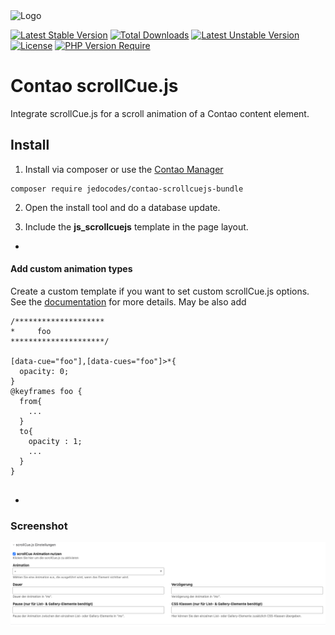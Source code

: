 <img src="https://raw.githubusercontent.com/jedoCodes/package-metadata/3728dc750472881a48aca6075efd7f4dc8af7356/meta/jedocodes/logo.svg" alt="Logo" width="250" height="auto">

[![Latest Stable Version](http://poser.pugx.org/jedocodes/contao-scrollcuejs-bundle/v)](https://packagist.org/packages/jedocodes/contao-scrollcuejs-bundle) [![Total Downloads](http://poser.pugx.org/jedocodes/contao-scrollcuejs-bundle/downloads)](https://packagist.org/packages/jedocodes/contao-scrollcuejs-bundle) [![Latest Unstable Version](http://poser.pugx.org/jedocodes/contao-scrollcuejs-bundle/v/unstable)](https://packagist.org/packages/jedocodes/contao-scrollcuejs-bundle) [![License](http://poser.pugx.org/jedocodes/contao-scrollcuejs-bundle/license)](https://packagist.org/packages/jedocodes/contao-scrollcuejs-bundle) [![PHP Version Require](http://poser.pugx.org/jedocodes/contao-scrollcuejs-bundle/require/php)](https://packagist.org/packages/jedocodes/contao-scrollcuejs-bundle)

# Contao scrollCue.js


Integrate scrollCue.js for a scroll animation of a Contao content element. 


## Install

1. Install via composer or use the [Contao Manager](https://docs.contao.org/books/manager/de/)

```
composer require jedocodes/contao-scrollcuejs-bundle
```

2. Open the install tool and do a database update.

3. Include the **js_scrollcuejs** template in the page layout.

-

#### Add custom animation types
Create a custom template if you want to set custom scrollCue.js options. See the [documentation](https://prjct-samwest.github.io/scrollCue/document.html) for more details. May be also add

```
/******************** 
*     foo
*********************/

[data-cue="foo"],[data-cues="foo"]>*{
  opacity: 0;
}
@keyframes foo {
  from{
    ...
  }
  to{
    opacity : 1;
    ...
  }
}


```

-

### Screenshot

![ContaoBackend options](public/images/backendsettings.png)